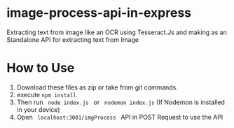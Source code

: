 # image-process-api-in-express

Extracting text from image like an OCR using Tesseract.Js and making as an Standalone API for extracting text from Image

# How to Use

<ol>
<li> Download these files as zip or take from git commands. </li>
<li> execute <code>npm install</code> </li>
<li> Then run <code> node index.js </code> or <code> nodemon index.js</code> (If Nodemon is installed in your device) </li>
<li> Open <code> localhost:3001/imgProcess </code> API in POST Request to use the API</li>
<ol>
